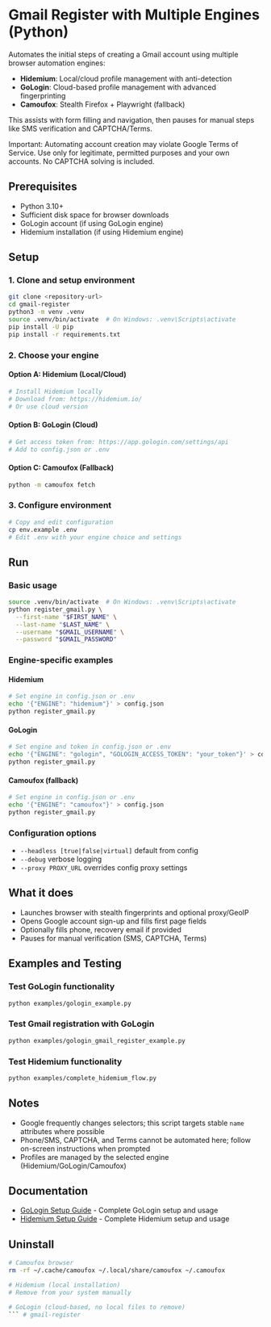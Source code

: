 # Gmail Register with Multiple Engines (Python)

Automates the initial steps of creating a Gmail account using multiple browser automation engines:

- **Hidemium**: Local/cloud profile management with anti-detection
- **GoLogin**: Cloud-based profile management with advanced fingerprinting
- **Camoufox**: Stealth Firefox + Playwright (fallback)

This assists with form filling and navigation, then pauses for manual steps like SMS verification and CAPTCHA/Terms.

Important: Automating account creation may violate Google Terms of Service. Use only for legitimate, permitted purposes and your own accounts. No CAPTCHA solving is included.

## Prerequisites
- Python 3.10+
- Sufficient disk space for browser downloads
- GoLogin account (if using GoLogin engine)
- Hidemium installation (if using Hidemium engine)

## Setup

### 1. Clone and setup environment
```bash
git clone <repository-url>
cd gmail-register
python3 -m venv .venv
source .venv/bin/activate  # On Windows: .venv\Scripts\activate
pip install -U pip
pip install -r requirements.txt
```

### 2. Choose your engine

#### Option A: Hidemium (Local/Cloud)
```bash
# Install Hidemium locally
# Download from: https://hidemium.io/
# Or use cloud version
```

#### Option B: GoLogin (Cloud)
```bash
# Get access token from: https://app.gologin.com/settings/api
# Add to config.json or .env
```

#### Option C: Camoufox (Fallback)
```bash
python -m camoufox fetch
```

### 3. Configure environment
```bash
# Copy and edit configuration
cp env.example .env
# Edit .env with your engine choice and settings
```

## Run

### Basic usage
```bash
source .venv/bin/activate  # On Windows: .venv\Scripts\activate
python register_gmail.py \
  --first-name "$FIRST_NAME" \
  --last-name "$LAST_NAME" \
  --username "$GMAIL_USERNAME" \
  --password "$GMAIL_PASSWORD"
```

### Engine-specific examples

#### Hidemium
```bash
# Set engine in config.json or .env
echo '{"ENGINE": "hidemium"}' > config.json
python register_gmail.py
```

#### GoLogin
```bash
# Set engine and token in config.json or .env
echo '{"ENGINE": "gologin", "GOLOGIN_ACCESS_TOKEN": "your_token"}' > config.json
python register_gmail.py
```

#### Camoufox (fallback)
```bash
# Set engine in config.json or .env
echo '{"ENGINE": "camoufox"}' > config.json
python register_gmail.py
```

### Configuration options
- `--headless [true|false|virtual]` default from config
- `--debug` verbose logging
- `--proxy PROXY_URL` overrides config proxy settings

## What it does
- Launches browser with stealth fingerprints and optional proxy/GeoIP
- Opens Google account sign-up and fills first page fields
- Optionally fills phone, recovery email if provided
- Pauses for manual verification (SMS, CAPTCHA, Terms)

## Examples and Testing

### Test GoLogin functionality
```bash
python examples/gologin_example.py
```

### Test Gmail registration with GoLogin
```bash
python examples/gologin_gmail_register_example.py
```

### Test Hidemium functionality
```bash
python examples/complete_hidemium_flow.py
```

## Notes
- Google frequently changes selectors; this script targets stable `name` attributes where possible
- Phone/SMS, CAPTCHA, and Terms cannot be automated here; follow on-screen instructions when prompted
- Profiles are managed by the selected engine (Hidemium/GoLogin/Camoufox)

## Documentation
- [GoLogin Setup Guide](GOLOGIN_SETUP.md) - Complete GoLogin setup and usage
- [Hidemium Setup Guide](HIDEMIUM_SETUP.md) - Complete Hidemium setup and usage

## Uninstall
```bash
# Camoufox browser
rm -rf ~/.cache/camoufox ~/.local/share/camoufox ~/.camoufox

# Hidemium (local installation)
# Remove from your system manually

# GoLogin (cloud-based, no local files to remove)
``` # gmail-register
